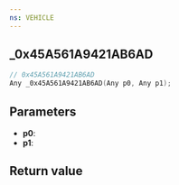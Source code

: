 ```yaml
---
ns: VEHICLE
---
```

## _0x45A561A9421AB6AD

```c
// 0x45A561A9421AB6AD
Any _0x45A561A9421AB6AD(Any p0, Any p1);
```


## Parameters
* **p0**: 
* **p1**: 

## Return value
